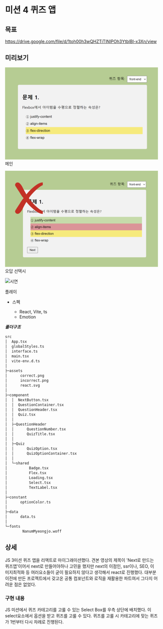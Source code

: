 # 미션 4 퀴즈 앱

## 목표 
https://drive.google.com/file/d/1toh00h3wQHZTiTlNIPOh3YtbIBl-x3Xn/view

## 미리보기
![메인화면](./mdImage/메인화면.png)
메인

![오답화면](./mdImage/오답화면.png)
오답 선택시 

![시연](./mdImage/시연.gif)

플레이

- 스펙

  - React, Vite, ts
  - Emotion

***폴더구조***
```
src
│  App.tsx
│  globalStyles.ts
│  interface.ts
│  main.tsx
│  vite-env.d.ts
│
├─assets
│      correct.png
│      incorrect.png
│      react.svg
│
├─component
│  │  NextButton.tsx
│  │  QuestionContainer.tsx
│  │  QuestionHeader.tsx
│  │  Quiz.tsx
│  │
│  ├─QuestionHeader
│  │      QuestionNumber.tsx
│  │      QuizTitle.tsx
│  │
│  ├─Quiz
│  │      QuizOption.tsx
│  │      QuizOptionContainer.tsx
│  │
│  └─shared
│          Badge.tsx
│          Flex.tsx
│          Loading.tsx
│          Select.tsx
│          TextLabel.tsx
│
├─constant
│      optionColor.ts
│
├─data
│      data.ts
│
└─fonts
        NanumMyeongjo.woff
```

## 상세


JS 3미션 퀴즈 앱을 리액트로 마이그래이션했다. 견본 영상의 제목이 'Next로 만드는 퀴즈앱'이어서 next로 만들어야하나 고민을 했지만 next의 이점인, ssr이나, SEO, 이미지최적화 등 여러요소들이 굳이 필요하지 않다고 생각해서 react로 진행했다. 대부분 이전에 만든 프로젝트에서 갖고온 공통 컴포넌트와 로직을 재활용한 파트여서 그다지 어려운 점은 없었다.

### 구현 내용
JS 미션에서 퀴즈 카테고리를 고룰 수 있는 Select Box를 우측 상단에 배치했다. 이 select요소에서 옵션을 받고 퀴즈를 고룰 수 있다. 퀴즈를 고룰 시 카테고리에 맞는 퀴즈가 1번부터 다시 차례로 진행된다. 

